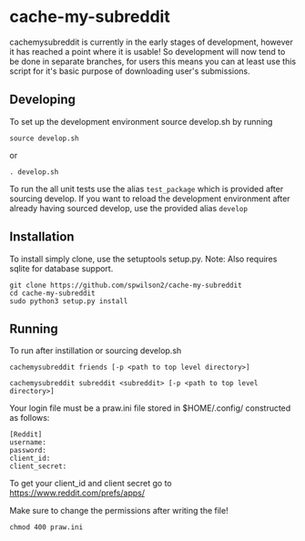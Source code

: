 # cache-my-subreddit

cachemysubreddit is currently in the early stages of development, however it has reached a point where it is usable! So development will now tend to be done in separate branches, for users this means you can at least use this script for it's basic purpose of downloading user's submissions.

## Developing

To set up the development environment source develop.sh by running 

```
source develop.sh
```

or 

```
. develop.sh
```

To run the all unit tests use the alias `test_package` which is  provided after sourcing develop. If you want to reload the development environment after already having sourced develop, use the provided alias `develop`

## Installation

To install simply clone, use the setuptools setup.py.
Note: Also requires sqlite for database support.

```
git clone https://github.com/spwilson2/cache-my-subreddit
cd cache-my-subreddit
sudo python3 setup.py install
```

## Running

To run after instillation or sourcing develop.sh

```
cachemysubreddit friends [-p <path to top level directory>]

cachemysubreddit subreddit <subreddit> [-p <path to top level directory>]
```
Your login file must be a praw.ini file stored in $HOME/.config/ constructed as follows:


```
[Reddit]
username: 
password: 
client_id: 
client_secret: 
```

To get your client_id and client secret go to https://www.reddit.com/prefs/apps/

Make sure to change the permissions after writing the file!

```
chmod 400 praw.ini
```

